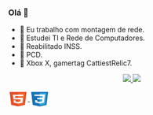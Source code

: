 ### Olá 👋

- 🔭 Eu trabalho com montagem de rede.
- 🌱 Estudei TI e Rede de Computadores.
- 👯 Reabilitado INSS.
- 🤔 PCD.
- 💬 Xbox X, gamertag CattiestRelic7.

<div align="center">
<a href="https://github.com/alexandre2356">
<img height="180em" src="https://github-readme-stats.vercel.app/api?username=alexandre2356&show_icons=true&theme=dracula&include_all_commits=true&count_private=true"/>
<img height="170em" src="https://github-readme-stats.vercel.app/api/top-langs/?username=alexandre2356&layout=compact&langs_count=7&theme=dracula"/>
</div>
<div style="display: inline_block"><br>

<img align="center" alt="Alexandre-HTML" height="30" width="40" src="https://raw.githubusercontent.com/devicons/devicon/master/icons/html5/html5-original.svg">
<img align="center" alt="Alexandre-CSS" height="30" width="40" src="https://raw.githubusercontent.com/devicons/devicon/master/icons/css3/css3-original.svg">

 <a></a> 
 
  
  
  
  
  
  
  
  
  </div>



